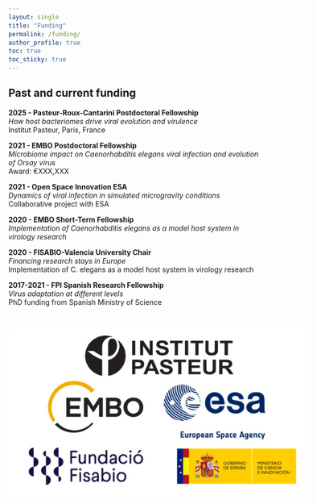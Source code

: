 ```yaml
---
layout: single
title: "Funding"
permalink: /funding/
author_profile: true
toc: true
toc_sticky: true
---
```


## Past and current funding
**2025 - Pasteur-Roux-Cantarini Postdoctoral Fellowship**  
*How host bacteriomes drive viral evolution and virulence*  
Institut Pasteur, Paris, France

**2021 - EMBO Postdoctoral Fellowship**  
*Microbiome impact on Caenorhabditis elegans viral infection and evolution of Orsay virus*  
Award: €XXX,XXX

**2021 - Open Space Innovation ESA**  
*Dynamics of viral infection in simulated microgravity conditions*  
Collaborative project with ESA

**2020 - EMBO Short-Term Fellowship**  
*Implementation of Caenorhabditis elegans as a model host system in virology research*

**2020 - FISABIO-Valencia University Chair**  
*Financing research stays in Europe*  
Implementation of C. elegans as a model host system in virology research

**2017-2021 - FPI Spanish Research Fellowship**  
*Virus adaptation at different levels*  
PhD funding from Spanish Ministry of Science

<div style="text-align: center; margin: 3em 0;">
  <img src="/images/funding.jpg" alt="Funding sources" style="max-width: 600px; border-radius: 8px;">
</div>
